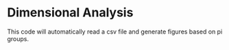 # Dimensional Analysis

This code will automatically read a csv file and generate figures based on pi groups.